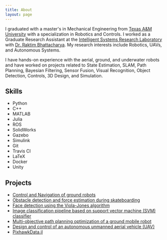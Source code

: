 ```yaml
---
title: About
layout: page
---
```


<p>I graduated with a master's in Mechanical Engineering from <a href="https://tamu.edu">Texas A&M University</a> with a specialization in Robotics and Controls. I worked as a Graduate Research Assistant at the <a href="https://isrlab.github.io/">Intelligent Systems Research Laboratory </a> with <a href="https://engineering.tamu.edu/aerospace/profiles/rbhattacharya.html">Dr. Raktim Bhattacharya</a>. My research interests include Robotics, UAVs, and Autonomous Systems.</p>

<p>I have hands-on experience with the aerial, ground, and underwater robots and have worked on projects related to State Estimation, SLAM, Path Planning, Bayesian Filtering, Sensor Fusion, Visual Recognition, Object Detection, Controls, 3D Design, and Simulation.</p>

<p></p>

<h2>Skills</h2>

<ul class="skill-list">
	<li>Python</li>
	<li>C++</li>
	<li>MATLAB</li>
	<li>Julia</li>
	<li>ROS</li>
	<li>SolidWorks</li>
	<li>Gazebo</li>
	<li>Simulink</li>
	<li>Git</li>
	<li>Travis CI</li>
	<li>LaTeX</li>
	<li>Docker</li>
	<li>Unity</li>
</ul>

<h2>Projects</h2>

<ul>
	<li><a href="https://github.com/akshayhiregoudar/TurtleBot3">Control and Navigation of ground robots</a></li>
	<li><a href="https://github.com/akshayhiregoudar/skateboard-obstacle-detection">Obstacle detection and force estimation during skateboarding</a></li>
	<li><a href="https://github.com/akshayhiregoudar/Face-Detector">Face detection using the Viola-Jones algorithm</a></li>
	<li><a href="https://github.com/akshayhiregoudar/Machine-Learning">Image classification pipeline based on support vector machine (SVM) classifier</a></li>
	<li><a href="https://github.com/akshayhiregoudar/Path-Planning-Robot">Multi-objective path planning optimization of a ground mobile robot</a></li>
	<li><a href="https://bmscemodularuav.weebly.com/">Design and control of an autonomous unmanned aerial vehicle (UAV)</a></li>
	<li><a href="https://github.com/akshayhiregoudar/PixhawkData.jl"> PixhawkData.jl</a></li>
</ul>

